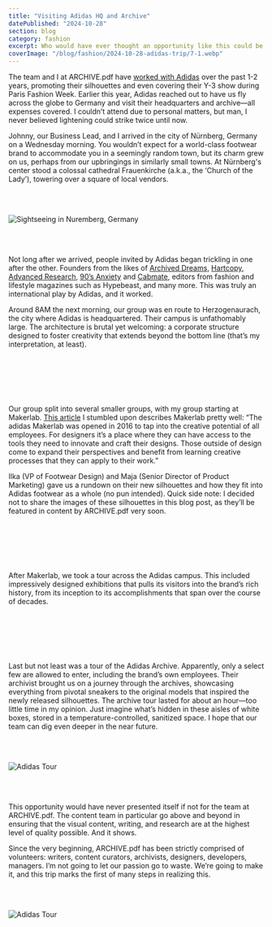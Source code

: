 ```yaml
---
title: "Visiting Adidas HQ and Archive"
datePublished: "2024-10-28"
section: blog
category: fashion
excerpt: Who would have ever thought an opportunity like this could be possible?
coverImage: "/blog/fashion/2024-10-28-adidas-trip/7-1.webp"
---
```


The team and I at ARCHIVE.pdf have [worked with Adidas](https://www.instagram.com/stories/highlights/18008854915814606/) over the past 1-2 years, promoting their silhouettes and even covering their Y-3 show during Paris Fashion Week. Earlier this year, Adidas reached out to have us fly across the globe to Germany and visit their headquarters and archive—all expenses covered. I couldn’t attend due to personal matters, but man, I never believed lightening could strike twice until now.

Johnny, our Business Lead, and I arrived in the city of Nürnberg, Germany on a Wednesday morning. You wouldn’t expect for a world-class footwear brand to accommodate you in a seemingly random town, but its charm grew on us, perhaps from our upbringings in similarly small towns. At Nürnberg's center stood a colossal cathedral Frauenkirche (a.k.a., the ‘Church of the Lady’), towering over a square of local vendors.

<br/>
<br/>

<Image 
    src="/blog/fashion/2024-10-28-adidas-trip/1-1.webp" 
    alt="Sightseeing in Nuremberg, Germany" 
    aspectRatio="9:16"
/>

<br/>
<br/>

Not long after we arrived, people invited by Adidas began trickling in one after the other. Founders from the likes of [Archived Dreams](https://www.instagram.com/archived.dreams/), [Hartcopy](https://www.instagram.com/hartcopy/), [Advanced Research](https://www.instagram.com/advanced.research/), [90’s Anxiety](https://www.instagram.com/90sanxiety/) and [Cabmate](https://www.instagram.com/cabmate/), editors from fashion and lifestyle magazines such as Hypebeast, and many more. This was truly an international play by Adidas, and it worked.

Around 8AM the next morning, our group was en route to Herzogenaurach, the city where Adidas is headquartered. Their campus is unfathomably large. The architecture is brutal yet welcoming: a corporate structure designed to foster creativity that extends beyond the bottom line (that’s my interpretation, at least).

<br/>
<br/>

<Slideshow aspectRatio="4 / 3" navArrowColor="#ffffff" slides='[
  { "src": "/blog/fashion/2024-10-28-adidas-trip/2-2.webp", "alt": "Adidas Headquarters" },
  { "src": "/blog/fashion/2024-10-28-adidas-trip/2-4.webp", "alt": "Adidas Headquarters" },
  { "src": "/blog/fashion/2024-10-28-adidas-trip/2-3.webp", "alt": "Adidas Headquarters" },
  { "src": "/blog/fashion/2024-10-28-adidas-trip/2-1.webp", "alt": "Adidas Headquarters" }
]' />

<br/>
<br/>

Our group split into several smaller groups, with my group starting at Makerlab. [This article](https://www.shanemachir.com/adidas-makerlab) I stumbled upon describes Makerlab pretty well: “The adidas Makerlab was opened in 2016 to tap into the creative potential of all employees. For designers it’s a place where they can have access to the tools they need to innovate and craft their designs. Those outside of design come to expand their perspectives and benefit from learning creative processes that they can apply to their work.”

Ilka (VP of Footwear Design) and Maja (Senior Director of Product Marketing) gave us a rundown on their new silhouettes and how they fit into Adidas footwear as a whole (no pun intended). Quick side note: I decided not to share the images of these silhouettes in this blog post, as they’ll be featured in content by ARCHIVE.pdf very soon.

<br/>
<br/>

<Slideshow aspectRatio="4 / 3" navArrowColor="#ffffff" slides='[
  { "src": "/blog/fashion/2024-10-28-adidas-trip/3-1.webp", "alt": "Adidas Makerlab" },
  { "src": "/blog/fashion/2024-10-28-adidas-trip/3-2.webp", "alt": "Adidas Makerlab" },
  { "src": "/blog/fashion/2024-10-28-adidas-trip/3-3.webp", "alt": "Adidas Makerlab" }
]' />

<br/>
<br/>

After Makerlab, we took a tour across the Adidas campus. This included impressively designed exhibitions that pulls its visitors into the brand’s rich history, from its inception to its accomplishments that span over the course of decades.

<br/>
<br/>

<Slideshow aspectRatio="4 / 3" navArrowColor="#ffffff" slides='[
  { "src": "/blog/fashion/2024-10-28-adidas-trip/4-1.webp", "alt": "Adidas Headquarters" },
  { "src": "/blog/fashion/2024-10-28-adidas-trip/5-4.webp", "alt": "Adidas Tour" },
  { "src": "/blog/fashion/2024-10-28-adidas-trip/5-1.webp", "alt": "Adidas Tour" },
  { "src": "/blog/fashion/2024-10-28-adidas-trip/5-2.webp", "alt": "Adidas Tour" }
]' />

<br/>
<br/>

Last but not least was a tour of the Adidas Archive. Apparently, only a select few are allowed to enter, including the brand’s own employees. Their archivist brought us on a journey through the archives, showcasing everything from pivotal sneakers to the original models that inspired the newly released silhouettes. The archive tour lasted for about an hour—too little time in my opinion. Just imagine what’s hidden in these aisles of white boxes, stored in a temperature-controlled, sanitized space. I hope that our team can dig even deeper in the near future.

<br/>
<br/>

<Image 
    src="/blog/fashion/2024-10-28-adidas-trip/6-1.webp" 
    alt="Adidas Tour" 
    aspectRatio="4:3"
/>

<br/>
<br/>

This opportunity would have never presented itself if not for the team at ARCHIVE.pdf. The content team in particular go above and beyond in ensuring that the visual content, writing, and research are at the highest level of quality possible. And it shows.

Since the very beginning, ARCHIVE.pdf has been strictly comprised of volunteers: writers, content curators, archivists, designers, developers, managers. I’m not going to let our passion go to waste. We’re going to make it, and this trip marks the first of many steps in realizing this.

<br/>
<br/>

<Image 
    src="/blog/fashion/2024-10-28-adidas-trip/7-1.webp" 
    alt="Adidas Tour" 
    aspectRatio="9:16"
/>
